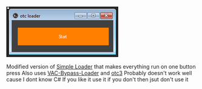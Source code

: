 ![screenshot](https://github.com/flare-cyber/otc-loader/raw/main/miscs/Loader.PNG)

Modified version of [Simple Loader](https://github.com/WilsonPublic/SimpleLoader) that makes everything run on one button press
Also uses [VAC-Bypass-Loader](https://github.com/danielkrupinski/VAC-Bypass-Loader) and [otc3](https://anonfiles.com/bcS7F2wcp8/otv3_dll)
Probably doesn't work well cause I dont know C#
If you like it use it if you don't then jsut don't use it
